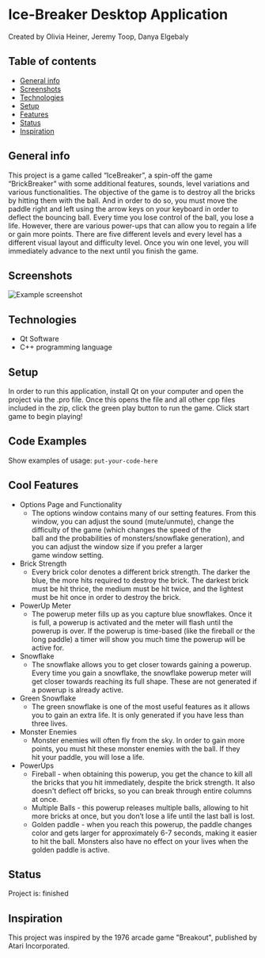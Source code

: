 # Ice-Breaker Desktop Application
Created by Olivia Heiner, Jeremy Toop, Danya Elgebaly

## Table of contents
* [General info](#general-info)
* [Screenshots](#screenshots)
* [Technologies](#technologies)
* [Setup](#setup)
* [Features](#features)
* [Status](#status)
* [Inspiration](#inspiration)

## General info
This project is a game called “IceBreaker”, a spin-off the game “BrickBreaker” with some additional features, sounds, level variations and various functionalities. The objective of the game is to destroy all the bricks by hitting them with the ball. And in order to do so, you must move the paddle right and left using the arrow keys on your keyboard in order to deflect the bouncing ball. Every time you lose control of the ball, you lose a life. However, there are various power-ups that can allow you to regain a life or gain more points. There are five different levels and every level has a different visual layout and difficulty level. Once you win one level, you will immediately advance to the next until you finish the game. 

## Screenshots
![Example screenshot](./img/screenshot.png)

## Technologies
* Qt Software
* C++ programming language

## Setup
In order to run this application, install Qt on your computer and open the project via the .pro file. Once this opens the file and all other cpp files included in the zip, click the green play button to run the game. Click start game to begin playing! 

## Code Examples
Show examples of usage:
`put-your-code-here`

## Cool Features
* Options Page and Functionality
	- The options window contains many of our setting features. From 
	  this window, you can adjust the sound (mute/unmute), change the 	
	  difficulty of the game (which changes the speed of the 	
	  ball and the probabilities of monsters/snowflake generation), 
	  and you can adjust the window size if you prefer a larger 	
	  game window setting.
* Brick Strength
	- Every brick color denotes a different brick strength. The darker
	  the blue, the more hits required to destroy the brick. The darkest
	  brick must be hit thrice, the medium must be hit twice, and the
	  lightest must be hit once in order to destroy the brick.
* PowerUp Meter
	- The powerup meter fills up as you capture blue snowflakes. Once it is full,
          a powerup is activated and the meter will flash until the powerup is over.
	  If the powerup is time-based (like the fireball or the long paddle) a timer 
	  will show you much time the powerup will be active for.
* Snowflake
	- The snowflake allows you to get closer towards gaining a powerup.
	  Every time you gain a snowflake, the snowflake powerup meter will 	
          get closer towards reaching its full shape. These are not generated if a
	  powerup is already active.
* Green Snowflake
	- The green snowflake is one of the most useful features as it 
	  allows you to gain an extra life. It is only generated if you have less
	  than three lives.
* Monster Enemies
	- Monster enemies will often fly from the sky. In order to gain more 
	  points, you must hit these monster enemies with the ball. If they 	
	  hit your paddle, you will lose a life. 
* PowerUps
	- Fireball - when obtaining this powerup, you get the chance to kill
	  all the bricks that you hit immediately, despite the brick
	  strength. It also doesn't deflect off bricks, so you can break through
	  entire columns at once.
	- Multiple Balls - this powerup releases multiple balls, allowing to
	  hit more bricks at once, but you don’t lose a life until the last
	  ball is lost. 
	- Golden paddle - when you reach this powerup, the paddle changes
	  color and gets larger for approximately 6-7 seconds, making it
	  easier to hit the ball. Monsters also have no effect on your lives when
	  the golden paddle is active.


## Status
Project is: finished

## Inspiration
This project was inspired by the 1976 arcade game "Breakout", published by Atari Incorporated.
